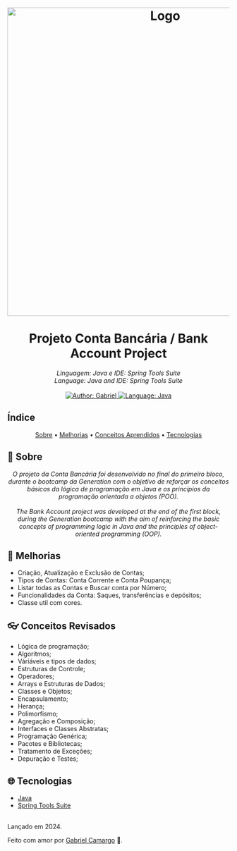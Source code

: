 <p align="center">
    <!--<em>
        (Coloque uma imagem que represente o seu Projeto)<br>
        (Insert an image that represents your Project)
    </em>
    -->
</p>

<h1 align="center">
	<img src="https://i.imgur.com/0LCTT1W.png"  alt="Logo"  width="700"><br><br>
    Projeto Conta Bancária / Bank Account Project
</h1>

<div>
    <p align="center">
        <em>
            Linguagem: Java e IDE: Spring Tools Suite<br>
		Language: Java and IDE: Spring Tools Suite
        <br><br>
        </em>
    <a href="https://www.linkedin.com/in/gabriel--camargo/" target="_blank">
        <img src="https://img.shields.io/static/v1?label=Author&message=Gabriel&color=orange&style=for-the-badge&logo=LinkedIn" alt="Author: Gabriel">
    </a>
    <!--
    <a href="#">
        <img src="https://img.shields.io/static/v1?label=Language&message=Typescript&color=blue&style=for-the-badge&logo=Typescript" alt="Language: Typescript">
    </a>
    <a href="#">
        <img src="https://img.shields.io/static/v1?label=Language&message=Javascript&color=yellow&style=for-the-badge&logo=JavaScript" alt="Language: Javascript">
    </a>
  <br>
    <a  href="#">
      <img  src="https://img.shields.io/static/v1?label=Framework&message=Angular&color=e23237&style=for-the-badge&logo=Angular"  alt="Language: Angular">
    </a>
    <a href="#">
      <img  src="https://img.shields.io/static/v1?label=Language&message=Bootstrap&color=563d7c&style=for-the-badge&logo=Bootstrap"  alt="Language: Bootstrap">
    </a>
    <a href="#">
        <img src="https://img.shields.io/static/v1?label=Language&message=SASS&color=ff69b4&style=for-the-badge&logo=SASS" alt="Language: SASS">
    </a>
    -->
    <a href="#">
		<img  src="https://img.shields.io/static/v1?label=Language&message=Java&color=red&style=for-the-badge&logo=Java" alt="Language: Java">
	</a>
    <!--
	<a href="#">
		<img src="https://img.shields.io/static/v1?label=Framework&message=Springboot&color=green&style=for-the-badge&logo=Ghost"  alt="Language: Springboot">
	</a>
    -->
    </p>
</div>

## Índice

<p align="center">
 <a href="#about">Sobre</a> •
 <a href="#features">Melhorias</a> •
 <a href="#revised-concepts">Conceitos Aprendidos</a> • 
<!--
 <a href="#installation">Installation</a> • 
 <a href="#getting-started">Get Started</a> • 
-->
 <a href="#technologies">Tecnologias</a>  
 <!--
 <a href="#license">License</a>
 -->
</p>

## 📌 Sobre

<div>
    <p align="center">
    <em>
         O projeto da Conta Bancária foi desenvolvido no final do primeiro bloco, durante o bootcamp da Generation com o objetivo de reforçar os conceitos básicos da lógica de programação em Java e os princípios da programação orientada a objetos (POO).<br><br>
        The Bank Account project was developed at the end of the first block, during the Generation bootcamp with the aim of reinforcing the basic concepts of programming logic in Java and the principles of object-oriented programming (OOP).
    </em>
    </p>
</div>

## 🚀 Melhorias

 <p align="center">
<!--
    <em>
        (Coloque aqui as Funcionalidades do seu Projeto)<br>
        (Place the Features of your project here)<br>
    </em>
-->
 </p>


- Criação, Atualização e Exclusão de Contas;
- Tipos de Contas: Conta Corrente e Conta Poupança;
- Listar todas as Contas e Buscar conta por Número;
- Funcionalidades da Conta: Saques, transferências e depósitos;
- Classe util com cores.

## 👓 Conceitos Revisados

 <p align="center">
<!--   
    <em>
        (Você pode colocar alguns conceitos usados no seu Projeto que esteja revisando ou que acha importante destacar)<br>
        (You can put some concepts used in your Project that you are reviewing or that you think is important to highlight)<br>
    </em>
    -->
 </p>

- Lógica de programação;
- Algoritmos;
- Váriáveis e tipos de dados;
- Estruturas de Controle; 
- Operadores;
- Arrays e Estruturas de Dados;
- Classes e Objetos;
- Encapsulamento;
- Herança;
- Polimorfismo;
- Agregação e Composição;
- Interfaces e Classes Abstratas;
- Programação Genérica;
- Pacotes e Bibliotecas;
- Tratamento de Exceções;
- Depuração e Testes;

<!--
## 📕 Installation

<p align="center">
    <em>
        (Explique como uma pessoa desenvolvedora pode estar fazendo a instalação do seu Projeto em outra máquina. Aqui cabe a você, e também as especificações do seu projeto, como explicar a forma de instalação)<br><br>
        (Explain how another developer might be installing your Project on their machine. Here it's up to you, and also the specifications of your project, how to explain how to install it)<br>
    </em>
</p>

**You must have already installed**
- [Node.js](https://nodejs.org/en/)
- [Npm](https://www.npmjs.com/) or [Yarn](https://yarnpkg.com/)
- [Angular](https://angular.io/guide/setup-local)
- [MySQL](https://dev.mysql.com/downloads/)

**Recommendations**
-   It is recommended that you have installed Google Chrome or Edge
-   I recommend using VSCode as development IDE

**Let's divide it into 3 steps.**
1. Clone this repository
2. Install dependencies
3. Initializing the BackEnd
  ---
### 1. Clone this repository
```
git clone Link of the your Repository 
```
---
### 2. Install the dependencies
```
npm install
```
or
```
yarn
```

*Make sure your internet is stable, as this may take a while* 

### 3. Initializing the BackEnd

If you have a ***BackEnd local***, start it before the Angular Project

If you have a ***Hosted BackEnd***, you'll need configure the Routes and Models of Angular Project with your BackEnd 
-->
<!--
## 🎮Getting Started

<p align="center">
    <em>
        (Após a instalação, aqui você explica como outra pessoa desenvolvedora pode estar iniciando o seu Projeto. Aqui cabe a você, e também as especificações do seu projeto, como explicar a forma de inicialização)<br><br>
        (After installation, here you explain how another developer can be starting your Project. Here it's up to you, and also the specifications of your project, how to explain how to start)<br>
    </em>
</p>

1. Run the backend or configure as explained above 

2. Run the project
```
ng serve
```
3. Now, open your browser and navigate to: http://localhost:4200
    -->
## 🌐 Tecnologias

<p align="center">
<!--
    <em>
        (Liste as tecnologias usadas no seu Projeto)<br>
        (List the technologies used in your Project)<br>
    </em>
</p>
-->

- [Java](https://www.oracle.com/java/technologies/javase/jdk17-archive-downloads.html)
- [Spring Tools Suite](https://spring.io/tools)<br><br>


<!--## 📝License

<p align="center">
    <em>
        (Escreva algumas informações sobre a Licença do seu Projeto, e por quem foi feito. Recomendo colocar um link para a Licença do projeto e no seu nome coloque o link da sua rede social profisional: Linkedin, Behance, Site Pessoal, etc.)<br><br>
        (Write some information about your Project License, and by whom it was made. I recommend putting a link to the Project License and in your name put the link to your professional social network: Linkedin, Behance, Personal Site, etc.)<br>
    </em>
</p>-->
Lançado em 2024.

<!--This project is under the [MIT license](https://github.com/Yuri-stack/ReadMe/blob/main/LICENSE). -->

Feito com amor por [Gabriel Camargo](https://github.com/1camargo) 🚀.

<!--##  Links

<p align="center">
    <em>
        Vou deixar alguns links que podem ser úteis para você criar os ReadMes dos seus projetos:<br>
        I'll leave some links that might be useful for you to create the ReadMes of your projects:<br>
    </em>
</p>

- [Shields.io](https://shields.io/) | Para criar as Badges / To create the Badges
- [StackEdit](https://stackedit.io/app#) | Para ajudar a criar os ReadMe / To help create the ReadMe
- [Basic Syntax | Markdown Guide](https://www.markdownguide.org/basic-syntax/) | Guia de Markdown / Markdown Guide-->
